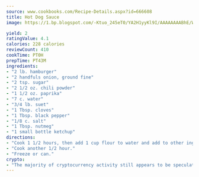 ```yaml
---
source: www.cookbooks.com/Recipe-Details.aspx?id=666608
title: Hot Dog Sauce
image: https://1.bp.blogspot.com/-Ktuo_245eT0/YA2H1yyKl9I/AAAAAAAABhE/WMoqSq2tWOcgMkPaLYZ-49h8pVDUUwFCQCLcBGAsYHQ/s307/5.png

yield: 2
ratingValue: 4.1
calories: 228 calories
reviewCount: 410
cookTime: PT0H
prepTime: PT43M
ingredients:
- "2 lb. hamburger"
- "2 handfuls onion, ground fine"
- "2 tsp. sugar"
- "2 1/2 oz. chili powder"
- "1 1/2 oz. paprika"
- "7 c. water"
- "3/4 lb. suet"
- "1 Tbsp. cloves"
- "1 Tbsp. black pepper"
- "1/8 c. salt"
- "1 Tbsp. nutmeg"
- "1 small bottle ketchup"
directions:
- "Cook 1 1/2 hours, then add 1 cup flour to water and add to other ingredients."
- "Cook another 1/2 hour."
- "Freeze or can."
crypto:
- "The majority of cryptocurrency activity still appears to be speculative."
---
```

